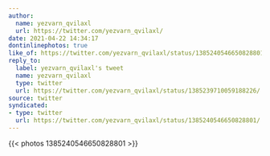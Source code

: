 ```yaml
---
author:
  name: yezvarn_qvilaxl
  url: https://twitter.com/yezvarn_qvilaxl/
date: 2021-04-22 14:34:17
dontinlinephotos: true
like_of: https://twitter.com/yezvarn_qvilaxl/status/1385240546650828801/
reply_to:
  label: yezvarn_qvilaxl's tweet
  name: yezvarn_qvilaxl
  type: twitter
  url: https://twitter.com/yezvarn_qvilaxl/status/1385239710059188226/
source: twitter
syndicated:
- type: twitter
  url: https://twitter.com/yezvarn_qvilaxl/status/1385240546650828801/
---
```


{{< photos 1385240546650828801 >}}